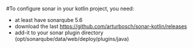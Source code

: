 #To configure sonar in your kotlin project, you need:

 * at least have sonarqube 5.6
 * download the last https://github.com/arturbosch/sonar-kotlin/releases
 * add-it to your sonar plugin directory (opt/sonarqube/data/web/deploy/plugins/java)